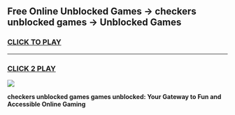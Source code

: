 
## Free Online Unblocked Games → checkers unblocked games → Unblocked Games
<h3>
<a href="https://premium.freeplayer.one?title=checkers_unblocked_games&ref=21F">CLICK TO PLAY</a></h3>
<hr>

<h3>
<a href="https://premium.freeplayer.one?title=checkers_unblocked_games&ref=21F">CLICK 2 PLAY</a>
  
</h3>

<a href="https://premium.freeplayer.one?title=checkers_unblocked_games&ref=21F/"><img src="https://clearcache.store/games.png"></a>


**checkers unblocked games games unblocked: Your Gateway to Fun and Accessible Online Gaming**
